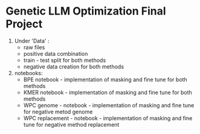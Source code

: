# Genetic LLM Optimization Final Project 

1. Under 'Data' :
   * raw files
   * positive data combination
   * train - test split for both methods 
   * negative data creation for both methods
3. notebooks:
    * BPE notebook - implementation of masking and fine tune for both methods
    * KMER notebook - implementation of masking and fine tune for both methods
    * WPC genome - notebook - implementation of masking and fine tune for negative metod genome
    * WPC replacement - notebook - implementation of masking and fine tune for negative method replacement
